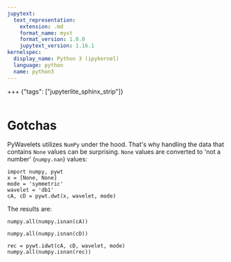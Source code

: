 ```yaml
---
jupytext:
  text_representation:
    extension: .md
    format_name: myst
    format_version: 1.0.0
    jupytext_version: 1.16.1
kernelspec:
  display_name: Python 3 (ipykernel)
  language: python
  name: python3
---
```


+++ {"tags": ["jupyterlite_sphinx_strip"]}

```{include} header.md

```

# Gotchas

PyWavelets utilizes `NumPy` under the hood. That's why handling the data
that contains `None` values can be surprising. `None` values are converted to
'not a number' (`numpy.nan`) values:

```{code-cell}
import numpy, pywt
x = [None, None]
mode = 'symmetric'
wavelet = 'db1'
cA, cD = pywt.dwt(x, wavelet, mode)
```

The results are:

```{code-cell}
numpy.all(numpy.isnan(cA))
```

<!-- True -->

```{code-cell}
numpy.all(numpy.isnan(cD))
```

<!-- True -->

```{code-cell}
rec = pywt.idwt(cA, cD, wavelet, mode)
numpy.all(numpy.isnan(rec))
```

<!-- True -->

